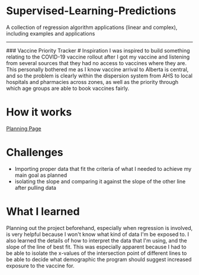 # Supervised-Learning-Predictions
A collection of regression algorithm applications (linear and complex), including examples and applications



<hr>
### Vaccine Priority Tracker
 # Inspiration 
I was inspired to build something relating to the COVID-19 vaccine rollout after I got my vaccine and listening from several sources that they had no access to vaccines where they are. This personally bothered me as I know vaccine arrival to Alberta is central, and so the problem is clearly within the dispersion system from AHS to local hospitals and pharmacies across zones, as well as the priority through which age groups are able to book vaccines fairly. 

# How it works
<a href="">Planning Page</a>

# Challenges
- Importing proper data that fit the criteria of what I needed to achieve my main goal as planned
- isolating the slope and comparing it against the slope of the other line after pulling data 

# What I learned
Planning out the project beforehand, especially when regression is involved, is very helpful because I won't know what kind of data I'm be exposed to. I also learned the details of how to interpret the data that I'm using, and the slope of the line of best fit. This was especially apparent because I had to be able to isolate the x-values of the intersection point of different lines to be able to decide what demographic the program should suggest increased exposure to the vaccine for. 
